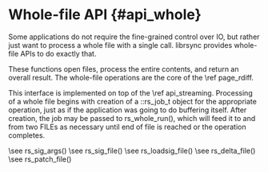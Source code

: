 # Whole-file API {#api_whole}

Some applications do not require the fine-grained control over IO, but
rather just want to process a whole file with a single call.
librsync provides whole-file APIs to do exactly that.

These functions open files, process the entire contents, and return an overall
result. The whole-file operations are the core of the \ref page_rdiff.

This interface is implemented on top of the \ref api_streaming. Processing of
a whole file begins with creation of a ::rs_job_t object for the appropriate
operation, just as if the application was going to do buffering itself.  After
creation, the job may be passed to rs_whole_run(), which will feed it to and
from two FILEs as necessary until end of file is reached or the operation
completes.

\see rs_sig_args()
\see rs_sig_file()
\see rs_loadsig_file()
\see rs_delta_file()
\see rs_patch_file()

